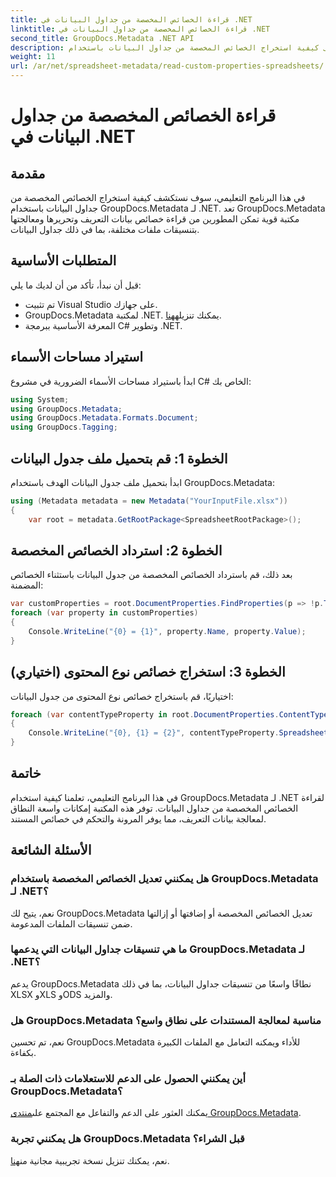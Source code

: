 ```yaml
---
title: قراءة الخصائص المخصصة من جداول البيانات في .NET
linktitle: قراءة الخصائص المخصصة من جداول البيانات في .NET
second_title: GroupDocs.Metadata .NET API
description: تعرف على كيفية استخراج الخصائص المخصصة من جداول البيانات باستخدام GroupDocs.Metadata لـ .NET. تحسين معالجة بيانات التعريف في تطبيقات .NET الخاصة بك.
weight: 11
url: /ar/net/spreadsheet-metadata/read-custom-properties-spreadsheets/
---
```


# قراءة الخصائص المخصصة من جداول البيانات في .NET

## مقدمة
في هذا البرنامج التعليمي، سوف نستكشف كيفية استخراج الخصائص المخصصة من جداول البيانات باستخدام GroupDocs.Metadata لـ .NET. تعد GroupDocs.Metadata مكتبة قوية تمكن المطورين من قراءة خصائص بيانات التعريف وتحريرها ومعالجتها بتنسيقات ملفات مختلفة، بما في ذلك جداول البيانات.
## المتطلبات الأساسية
قبل أن نبدأ، تأكد من أن لديك ما يلي:
- تم تثبيت Visual Studio على جهازك.
-  GroupDocs.Metadata لمكتبة .NET. يمكنك تنزيله[هنا](https://releases.groupdocs.com/metadata/net/).
- المعرفة الأساسية ببرمجة C# وتطوير .NET.

## استيراد مساحات الأسماء
ابدأ باستيراد مساحات الأسماء الضرورية في مشروع C# الخاص بك:
```csharp
using System;
using GroupDocs.Metadata;
using GroupDocs.Metadata.Formats.Document;
using GroupDocs.Tagging;
```
## الخطوة 1: قم بتحميل ملف جدول البيانات
ابدأ بتحميل ملف جدول البيانات الهدف باستخدام GroupDocs.Metadata:
```csharp
using (Metadata metadata = new Metadata("YourInputFile.xlsx"))
{
    var root = metadata.GetRootPackage<SpreadsheetRootPackage>();
```
## الخطوة 2: استرداد الخصائص المخصصة
بعد ذلك، قم باسترداد الخصائص المخصصة من جدول البيانات باستثناء الخصائص المضمنة:
```csharp
var customProperties = root.DocumentProperties.FindProperties(p => !p.Tags.Contains(Tags.Document.BuiltIn));
foreach (var property in customProperties)
{
    Console.WriteLine("{0} = {1}", property.Name, property.Value);
}
```
## الخطوة 3: استخراج خصائص نوع المحتوى (اختياري)
اختياريًا، قم باستخراج خصائص نوع المحتوى من جدول البيانات:
```csharp
foreach (var contentTypeProperty in root.DocumentProperties.ContentTypeProperties.ToList())
{
    Console.WriteLine("{0}, {1} = {2}", contentTypeProperty.SpreadsheetPropertyType, contentTypeProperty.Name, contentTypeProperty.SpreadsheetPropertyValue);
}
```

## خاتمة
في هذا البرنامج التعليمي، تعلمنا كيفية استخدام GroupDocs.Metadata لـ .NET لقراءة الخصائص المخصصة من جداول البيانات. توفر هذه المكتبة إمكانات واسعة النطاق لمعالجة بيانات التعريف، مما يوفر المرونة والتحكم في خصائص المستند.

## الأسئلة الشائعة
### هل يمكنني تعديل الخصائص المخصصة باستخدام GroupDocs.Metadata لـ .NET؟
نعم، يتيح لك GroupDocs.Metadata تعديل الخصائص المخصصة أو إضافتها أو إزالتها ضمن تنسيقات الملفات المدعومة.
### ما هي تنسيقات جداول البيانات التي يدعمها GroupDocs.Metadata لـ .NET؟
يدعم GroupDocs.Metadata نطاقًا واسعًا من تنسيقات جداول البيانات، بما في ذلك XLSX وXLS وODS والمزيد.
### هل GroupDocs.Metadata مناسبة لمعالجة المستندات على نطاق واسع؟
نعم، تم تحسين GroupDocs.Metadata للأداء ويمكنه التعامل مع الملفات الكبيرة بكفاءة.
### أين يمكنني الحصول على الدعم للاستعلامات ذات الصلة بـ GroupDocs.Metadata؟
 يمكنك العثور على الدعم والتفاعل مع المجتمع على[منتدى GroupDocs.Metadata](https://forum.groupdocs.com/c/metadata/14).
### هل يمكنني تجربة GroupDocs.Metadata قبل الشراء؟
 نعم، يمكنك تنزيل نسخة تجريبية مجانية من[هنا](https://releases.groupdocs.com/).
